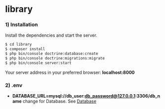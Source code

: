 # library

### 1) Installation

Install the dependencies and start the server.

```sh
$ cd library
$ composer install
$ php bin/console doctrine:database:create
$ php bin/console doctrine:migrations:migrate
$ php bin/console server:start
```

Your server address in your preferred browser: **localhost:8000**

### 2) .env

- **DATABASE_URL=mysql://db_user:db_password@127.0.0.1:3306/db_name** change for Database. See [Database](https://medium.com/@hadeyici/symfony-4-veritaban%C4%B1-doctrine-orm-d701c4259ca9)
